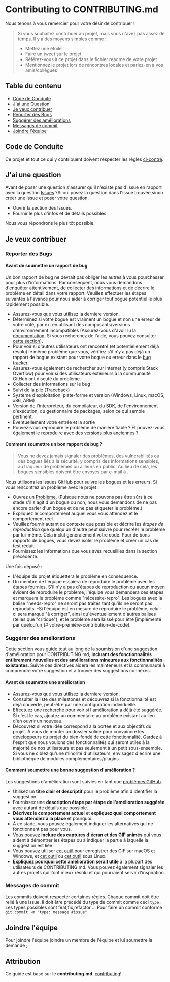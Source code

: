 # Contributing to CONTRIBUTING.md

Nous tenons à vous remercier pour votre désir de contribuer !


> Si vous souhaitez contribuer au projet, mais vous n'avez pas assez de temps. Il y a des moyens simples comme :
> - Mettez une étoile
> - Faire un tweet sur le projet
> - Référez-vous à ce projet dans le fichier readme de votre projet
> - Mentionnez le projet lors de rencontres locales et parlez-en à vos amis/collègues


## Table du contenu

- [Code de Conduite](#code-de-conduite)
- [J'ai une Question](#jai-une-question)
- [Je veux contribuer](#je-veux-contribuer)
- [Reporter des Bugs](#reporter-des-bugs)
- [Suggérer des améliorations](#suggérer-des-améliorations)
- [Messages de commit](#messages-de-commit)
- [Joindre l'équipe](#joindre-léquipe)


## Code de Conduite

Ce projet et tout ce qui y contribuent doivent respecter les règles [ci-contre](CODE_OF_CONDUCT.md).



## J'ai une question


Avant de poser une question s'assurer qu'il n'existe pas d'issue en rapport avec la question [Issues](/issues) ?Si oui posez la question dans l'issue trouvée,sinon créer une issue et poser votre question.

- Ouvrir la section des Issues.
- Fournir le plus d'infos et de détails possibles

Nous vous répondrons le plus tôt possible.



## Je veux contribuer


### Reporter des Bugs


#### Avant de soumettre un rapport de bug

Un bon rapport de bug ne devrait pas obliger les autres à vous pourchasser pour plus d'informations.
Par conséquent, nous vous demandons d'enquêter attentivement, de collecter des informations et de décrire le problème en détail dans votre rapport. Veuillez effectuer les étapes suivantes à l'avance pour nous aider à corriger tout bogue potentiel le plus rapidement possible.

- Assurez-vous que vous utilisez la dernière version.
- Déterminez si votre bogue est vraiment un bogue et non une erreur de votre côté, par ex. en utilisant des composants/versions d'environnement incompatibles (Assurez-vous d'avoir lu la [documentation](). Si vous recherchez de l'aide, vous pouvez consulter [cette section](#j'ai-une-question)).
- Pour voir si d'autres utilisateurs ont rencontré (et potentiellement déjà résolu) le même problème que vous, vérifiez s'il n'y a pas déjà un rapport de bogue existant pour votre bogue ou erreur dans le [bug tracker](issues?q=label%3Abug ).
- Assurez-vous également de rechercher sur Internet (y compris Stack Overflow) pour voir si des utilisateurs extérieurs à la communauté GitHub ont discuté du problème.
- Collecter des informations sur le bug :
- Suivi de la pile (Traceback)
- Système d'exploitation, plate-forme et version (Windows, Linux, macOS, x86, ARM)
- Version de l'interpréteur, du compilateur, du SDK, de l'environnement d'exécution, du gestionnaire de packages, selon ce qui semble pertinent.
- Eventuellement votre entrée et la sortie
- Pouvez-vous reproduire le problème de manière fiable ? Et pouvez-vous également le reproduire avec des versions plus anciennes ?


#### Comment soumettre un bon rapport de bug ?

> Vous ne devez jamais signaler des problèmes, des vulnérabilités ou des bogues liés à la sécurité, y compris des informations sensibles, au traqueur de problèmes ou ailleurs en public. Au lieu de cela, les bogues sensibles doivent être envoyés par e-mail à <Emmanuelle ADOTE>.


Nous utilisons les issues GitHub pour suivre les bogues et les erreurs. Si vous rencontrez un problème avec le projet :

- Ouvrez un [Problème](/issues/new). (Puisque nous ne pouvons pas être sûrs à ce stade s'il s'agit d'un bogue ou non, nous vous demandons de ne pas encore parler d'un bogue et de ne pas étiqueter le problème.)
- Expliquez le comportement auquel vous vous attendez et le comportement réel.
- Veuillez fournir autant de contexte que possible et décrire les *étapes de reproduction* que quelqu'un d'autre peut suivre pour recréer le problème par lui-même. Cela inclut généralement votre code. Pour de bons rapports de bogues, vous devez isoler le problème et créer un cas de test réduit.
- Fournissez les informations que vous avez recueillies dans la section précédente.

Une fois déposé :

- L'équipe du projet étiquettera le problème en conséquence.
- Un membre de l'équipe essaiera de reproduire le problème avec les étapes fournies. S'il n'y a pas d'étapes de reproduction ou aucun moyen évident de reproduire le problème, l'équipe vous demandera ces étapes et marquera le problème comme "nécessite-repro". Les bogues avec la balise "needs-repro" ne seront pas traités tant qu'ils ne seront pas reproduits.
  -Si l'équipe est en mesure de reproduire le problème, celui-ci sera marqué "à corriger", ainsi qu'éventuellement d'autres balises (telles que "critique"), et le problème sera laissé pour être [implémenté par quelqu'un](# votre-première-contribution-de-code).
### Suggérer des améliorations

Cette section vous guide tout au long de la soumission d'une suggestion d'amélioration pour CONTRIBUTING.md, **incluant des fonctionnalités entièrement nouvelles et des améliorations mineures aux fonctionnalités existantes**. Suivre ces directives aidera les mainteneurs et la communauté à comprendre votre suggestion et à trouver des suggestions connexes.


#### Avant de soumettre une amélioration

- Assurez-vous que vous utilisez la dernière version.
- Consulter la liste des milestones et découvrez si la fonctionnalité est déjà couverte, peut-être par une configuration individuelle.
- Effectuez une [recherche](/issues) pour voir si l'amélioration a déjà été suggérée. Si c'est le cas, ajoutez un commentaire au problème existant au lieu d'en ouvrir un nouveau.
- Découvrez si votre idée correspond à la portée et aux objectifs du projet. À vous de monter un dossier solide pour convaincre les développeurs du projet du bien-fondé de cette fonctionnalité. Gardez à l'esprit que nous voulons des fonctionnalités qui seront utiles à la majorité de nos utilisateurs et pas seulement à un petit sous-ensemble. Si vous ne ciblez qu'une minorité d'utilisateurs, envisagez d'écrire une bibliothèque de modules complémentaires/plugins.


#### Comment soumettre une bonne suggestion d'amélioration ?

Les suggestions d'amélioration sont suivies en tant que [problèmes GitHub](/issues).

- Utilisez un **titre clair et descriptif** pour le problème afin d'identifier la suggestion.
- Fournissez une **description étape par étape de l'amélioration suggérée** avec autant de détails que possible.
- **Décrivez le comportement actuel** et **expliquez quel comportement vous attendiez à la place** et pourquoi.
- À ce stade, vous pouvez également indiquer les alternatives qui ne fonctionnent pas pour vous.
- Vous pouvez **inclure des captures d'écran et des GIF animés** qui vous aident à démontrer les étapes ou à indiquer la partie à laquelle la suggestion est liée.
- Vous pouvez utiliser [cet outil](https://www.cockos.com/licecap/) pour enregistrer des GIF sur macOS et Windows, et [cet outil](https://github.com/colinkeenan/silentcast) ou [cet outil](https://github.com/GNOME/byzanz) sous Linux.
- **Expliquez pourquoi cette amélioration serait utile** à la plupart des utilisateurs de CONTRIBUTING.md. Vous pouvez également signaler les autres projets qui l'ont mieux résolu et qui pourraient servir d'inspiration.

### Messages de commit
Les commits doivent respecter certaines règles. Chaque commit doit être relié à une issue.
Il doit être précédé du type de commit comme ceci `type:`
Les types possibles sont feat,fix,refactor ...
Pour faire un commit conforme
``git commit -m "type: message #issue"``


## Joindre l'équipe
Pour joindre l'équipe joindre un membre de l'équipe et lui soumettre la demande ;



## Attribution
Ce guide est basé sur le **contributing.md**. [contributing](https://contributing.md/)!
